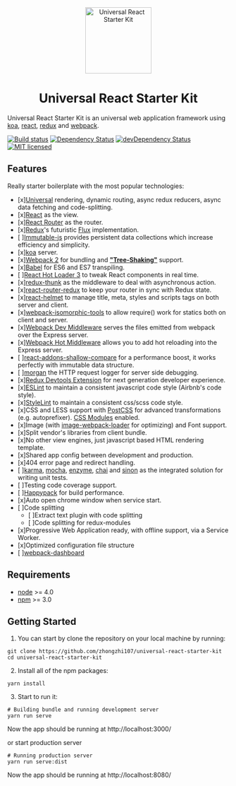 <div align="center">
<img src="https://github.com/zhongzhi107/universal-react-starter-kit/blob/master/static/logo.png?raw=true" width="150" alt="Universal React Starter Kit" />
<h1>Universal React Starter Kit</h1>
</div>

Universal React Starter Kit is an universal web application framework using [koa](https://koajs.com/), [react](https://github.com/facebook/react), [redux](https://github.com/reactjs/redux) and [webpack](https://github.com/webpack/webpack).

[![Build status](https://ci.appveyor.com/api/projects/status/xmypn7o4togy04c1?svg=true)](https://ci.appveyor.com/project/zhongzhi107/universal-react-starter-kit)
[![Dependency Status](https://david-dm.org/zhongzhi107/universal-react-starter-kit.svg)](https://david-dm.org/zhongzhi107/universal-react-starter-kit)
[![devDependency Status](https://david-dm.org/zhongzhi107/universal-react-starter-kit/dev-status.svg)](https://david-dm.org/zhongzhi107/universal-react-starter-kit#info=devDependencies)
[![MIT licensed](https://img.shields.io/badge/license-MIT-blue.svg)](https://raw.githubusercontent.com/zhongzhi107/universal-react-starter-kit/master/LICENSE)

## Features
Really starter boilerplate with the most popular technologies:

- [x][Universal](https://medium.com/@mjackson/universal-javascript-4761051b7ae9#.aug1ngj77) rendering, dynamic routing, async redux reducers, async data fetching and code-splitting.
- [x][React](https://facebook.github.io/react/) as the view.
- [x][React Router](https://github.com/reactjs/react-router) as the router.
- [x][Redux](https://github.com/reactjs/redux)'s futuristic [Flux](https://facebook.github.io/react/blog/2014/05/06/flux.html) implementation.
- [ ][Immutable-js](https://facebook.github.io/immutable-js/) provides persistent data collections which increase efficiency and simplicity.
- [x][koa](https://koajs.com/) server.
- [x][Webpack 2](https://webpack.js.org/) for bundling and [**"Tree-Shaking"**](http://www.2ality.com/2015/12/webpack-tree-shaking.html) support.
- [x][Babel](https://babeljs.io/) for ES6 and ES7 transpiling.
- [ ][React Hot Loader 3](https://github.com/gaearon/react-hot-loader) to tweak React components in real time.
- [x][redux-thunk](https://github.com/gaearon/redux-thunk) as the middleware to deal with asynchronous action.
- [x][react-router-redux](https://github.com/reactjs/react-router-redux) to keep your router in sync with Redux state.
- [x][react-helmet](https://github.com/nfl/react-helmet) to manage title, meta, styles and scripts tags on both server and client.
- [x][webpack-isomorphic-tools](https://github.com/halt-hammerzeit/webpack-isomorphic-tools) to allow require() work for statics both on client and server.
- [x][Webpack Dev Middleware](http://webpack.github.io/docs/webpack-dev-middleware.html) serves the files emitted from webpack over the Express server.
- [x][Webpack Hot Middleware]() allows you to add hot reloading into the Express server.
- [ ][react-addons-shallow-compare](https://facebook.github.io/react/docs/shallow-compare.html) for a performance boost, it works perfectly with immutable data structure.
- [ ][morgan](https://github.com/expressjs/morgan) the HTTP request logger for server side debugging.
- [x][Redux Devtools Extension](https://github.com/zalmoxisus/redux-devtools-extension) for next generation developer experience.
- [x][ESLint](http://eslint.org/) to maintain a consistent javascript code style (Airbnb's code style).
- [x][StyleLint](http://stylelint.io/) to maintain a consistent css/scss code style.
- [x]CSS and LESS support with [PostCSS](https://github.com/postcss/postcss-loader) for advanced transformations (e.g. autoprefixer). [CSS Modules](https://github.com/css-Modules/css-Modules) enabled.
- [x]Image (with [image-webpack-loader](https://github.com/tcoopman/image-webpack-loader) for optimizing) and Font support.
- [x]Split vendor's libraries from client bundle.
- [x]No other view engines, just javascript based HTML rendering template.
- [x]Shared app config between development and production.
- [x]404 error page and redirect handling.
- [ ][karma](https://karma-runner.github.io/1.0/index.html), [mocha](https://mochajs.org/), [enzyme](https://github.com/airbnb/enzyme), [chai](http://chaijs.com/) and [sinon](https://github.com/sinonjs/sinon) as the integrated solution for writing unit tests.
- [ ]Testing code coverage support.
- [ ][Happypack](https://github.com/amireh/happypack) for build performance.
- [x]Auto open chrome window when service start.
- [ ]Code splitting
  - [ ]Extract text plugin with code splitting
  - [ ]Code splitting for redux-modules
- [x]Progressive Web Application ready, with offline support, via a Service Worker.
- [x]Optimized configuration file structure
- [ ][webpack-dashboard](https://github.com/FormidableLabs/webpack-dashboard)

## Requirements

* [node](https://nodejs.org/en/) >= 4.0
* [npm](https://www.npmjs.com/) >= 3.0


## Getting Started

1. You can start by clone the repository on your local machine by running:
  ```
  git clone https://github.com/zhongzhi107/universal-react-starter-kit
  cd universal-react-starter-kit
  ```

2. Install all of the npm packages:
  ```
  yarn install
  ```

3. Start to run it:
  ```
  # Building bundle and running development server
  yarn run serve
  ```

  Now the app should be running at http://localhost:3000/

  or start production server

  ```
  # Running production server
  yarn run serve:dist
  ```

  Now the app should be running at http://localhost:8080/
